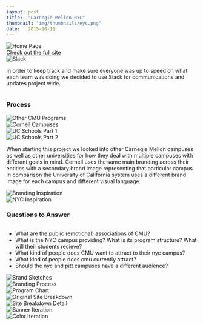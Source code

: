 ```yaml
---
layout: post
title:  "Carnegie Mellon NYC"
thumbnail: "img/thumbnails/nyc.png"
date:   2015-10-11
---
```


  <div class="row">
    <div class="small-12 columns">
      <img class="image noSelect" src="../img/nyc/nycDIO.png" alt="Home Page" />
    </div>
    <div class="small-12 columns">
      <a href="http://nyc.desgn.io" class="nycButton contentButton">Check out the full site</a>
    </div>
    <div class="small-12 columns">
      <img class="image noSelect" src="../img/nyc/slack.png" alt="Slack" />
    </div>
    <div class="small-12 columns">
      <p class="body-dark text">In order to keep track and make sure everyone was up to speed on what each team was doing we decided to use Slack for communications and updates project wide.</p>
    </div>
  </div>

  <div class="row">
    <div class="small-12 columns">
      <h3 class="body-dark text">Process</h3>
    </div>
    <div class="small-12 columns">
      <img class="image noSelect" src="../img/nyc/cmuEntities.png" alt="Other CMU Programs" />
    </div>
    <div class="small-12 columns">
      <img class="image noSelect" src="../img/nyc/cornell.png" alt="Cornell Campuses" />
    </div>
    <div class="small-12 columns">
      <img class="image noSelect" src="../img/nyc/uc1.png" alt="UC Schools Part 1" />
    </div>
    <div class="small-12 columns">
      <img class="image noSelect" src="../img/nyc/uc2.png" alt="UC Schools Part 2" />
    </div>
    <div class="small-12 columns">
      <p class="body-dark text">When starting this project we looked into other Carnegie Mellon campuses as well as other universities for how they deal with multiple campuses with differant goals in mind. Cornell uses the same main branding across their entities with a secondary brand image representing that particular campus. In comparison the University of California system uses a different brand image for each campus and different visual language.</p>
    </div>
    <div class="small-12 columns">
      <img class="image noSelect" src="../img/nyc/brandingInspiration.png" alt="Branding Inspiration" />
    </div>
    <div class="small-12 columns">
      <img class="image noSelect" src="../img/nyc/nycInspiration.png" alt="NYC Inspiration" />
    </div>
  </div>

  <div class="row">
    <div class="small-12 columns">
      <h3 class="body-dark text">Questions to Answer</h3>
    </div>
    <div class="small-12 columns">
      <ul class="body-dark">
        <li>What are the public (emotional) associations of CMU?</li>
        <li>What is the NYC campus providing? What is its program structure? What will their students recieve?</li>
        <li>What kind of people does CMU want to attract to their nyc campus?</li>
        <li>What kind of people does cmu currently attract?</li>
        <li>Should the nyc and pitt campuses have a different audience?</li>
      </ul>
    </div>
    <div class="small-12 columns">
      <img class="image noSelect" src="../img/nyc/brandSketches.png" alt="Brand Sketches" />
    </div>
    <div class="small-12 columns">
      <img class="image noSelect" src="../img/nyc/brandingProcess.png" alt="Branding Process" />
    </div>
    <div class="small-12 columns">
      <img class="image noSelect" src="../img/nyc/programChart.png" alt="Program Chart" />
    </div>
    <div class="small-12 columns">
      <img class="image noSelect" src="../img/nyc/originalSiteBreakdown.png" alt="Original Site Breakdown" />
    </div>
    <div class="small-12 columns">
      <img class="image noSelect" src="../img/nyc/siteBreakdownDetail.png" alt="Site Breakdown Detail" />
    </div>
    <div class="small-12 columns">
      <img class="image noSelect" src="../img/nyc/bannerIterations.png" alt="Banner Iteration" />
    </div>
    <div class="small-12 columns">
      <img class="image noSelect" src="../img/nyc/colorIteration.png" alt="Color Iteration" />
    </div>
  </div>

